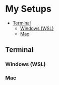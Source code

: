 # My Setups
- [Terminal](#terminal)
    - [Windows (WSL)](#windows-wsl)
    - [Mac](#mac)

## Terminal

### Windows (WSL)

### Mac
